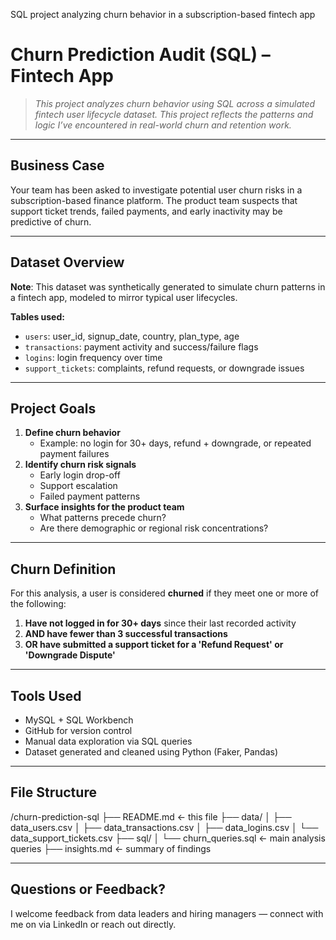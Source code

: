 SQL project analyzing churn behavior in a subscription-based fintech app

# Churn Prediction Audit (SQL) – Fintech App

> *This project analyzes churn behavior using SQL across a simulated fintech user lifecycle dataset. This project reflects the patterns and logic I’ve encountered in real-world churn and retention work.*

---

## Business Case

Your team has been asked to investigate potential user churn risks in a subscription-based finance platform. The product team suspects that support ticket trends, failed payments, and early inactivity may be predictive of churn.

---

## Dataset Overview

**Note**: This dataset was synthetically generated to simulate churn patterns in a fintech app, modeled to mirror typical user lifecycles.

**Tables used:**
- `users`: user_id, signup_date, country, plan_type, age
- `transactions`: payment activity and success/failure flags
- `logins`: login frequency over time
- `support_tickets`: complaints, refund requests, or downgrade issues

---

## Project Goals

1. **Define churn behavior**
   - Example: no login for 30+ days, refund + downgrade, or repeated payment failures
2. **Identify churn risk signals**
   - Early login drop-off
   - Support escalation
   - Failed payment patterns
3. **Surface insights for the product team**
   - What patterns precede churn?
   - Are there demographic or regional risk concentrations?

---

## Churn Definition

For this analysis, a user is considered **churned** if they meet one or more of the following:

1. **Have not logged in for 30+ days** since their last recorded activity
2. **AND have fewer than 3 successful transactions**
3. **OR have submitted a support ticket for a 'Refund Request' or 'Downgrade Dispute'**

---

## Tools Used

- MySQL + SQL Workbench
- GitHub for version control
- Manual data exploration via SQL queries
- Dataset generated and cleaned using Python (Faker, Pandas)

---

## File Structure

/churn-prediction-sql
├── README.md ← this file
├── data/
│ ├── data_users.csv
│ ├── data_transactions.csv
│ ├── data_logins.csv
│ └── data_support_tickets.csv
├── sql/
│ └── churn_queries.sql ← main analysis queries
├── insights.md ← summary of findings


---

## Questions or Feedback?

I welcome feedback from data leaders and hiring managers — connect with me on via LinkedIn or reach out directly.




